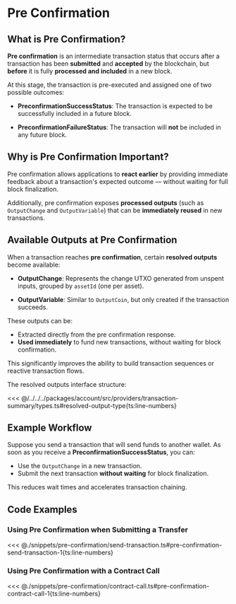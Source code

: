 # Pre Confirmation

## What is Pre Confirmation?

**Pre confirmation** is an intermediate transaction status that occurs after a transaction has been **submitted** and **accepted** by the blockchain, but **before** it is fully **processed and included** in a new block.

At this stage, the transaction is pre-executed and assigned one of two possible outcomes:

- **PreconfirmationSuccessStatus**:
  The transaction is expected to be successfully included in a future block.

- **PreconfirmationFailureStatus**:
  The transaction will **not** be included in any future block.

## Why is Pre Confirmation Important?

Pre confirmation allows applications to **react earlier** by providing immediate feedback about a transaction's expected outcome — without waiting for full block finalization.

Additionally, pre confirmation exposes **processed outputs** (such as `OutputChange` and `OutputVariable`) that can be **immediately reused** in new transactions.

## Available Outputs at Pre Confirmation

When a transaction reaches **pre confirmation**, certain **resolved outputs** become available:

- **OutputChange**:
  Represents the change UTXO generated from unspent inputs, grouped by `assetId` (one per asset).

- **OutputVariable**:
  Similar to `OutputCoin`, but only created if the transaction succeeds.

These outputs can be:

- Extracted directly from the pre confirmation response.
- **Used immediately** to fund new transactions, without waiting for block confirmation.

This significantly improves the ability to build transaction sequences or reactive transaction flows.

The resolved outputs interface structure:

<<< @/../../../packages/account/src/providers/transaction-summary/types.ts#resolved-output-type{ts:line-numbers}

## Example Workflow

Suppose you send a transaction that will send funds to another wallet.
As soon as you receive a **PreconfirmationSuccessStatus**, you can:

- Use the `OutputChange` in a new transaction.
- Submit the next transaction **without waiting** for block finalization.

This reduces wait times and accelerates transaction chaining.

## Code Examples

### Using Pre Confirmation when Submitting a Transfer

<<< @./snippets/pre-confirmation/send-transaction.ts#pre-confirmation-send-transaction-1{ts:line-numbers}

### Using Pre Confirmation with a Contract Call

<<< @./snippets/pre-confirmation/contract-call.ts#pre-confirmation-contract-call-1{ts:line-numbers}
